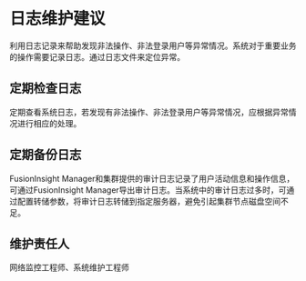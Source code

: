 # 日志维护建议<a name="admin_guide_000291"></a>

利用日志记录来帮助发现非法操作、非法登录用户等异常情况。系统对于重要业务的操作需要记录日志。通过日志文件来定位异常。

## 定期检查日志<a name="zh-cn_topic_0263899516_s3da6344d2ad648589591c1a3fcf02189"></a>

定期查看系统日志，若发现有非法操作、非法登录用户等异常情况，应根据异常情况进行相应的处理。

## 定期备份日志<a name="zh-cn_topic_0263899516_s4fe2e9d0dfee4efbbc69e7142eb73124"></a>

FusionInsight Manager和集群提供的审计日志记录了用户活动信息和操作信息，可通过FusionInsight Manager导出审计日志。当系统中的审计日志过多时，可通过配置转储参数，将审计日志转储到指定服务器，避免引起集群节点磁盘空间不足。

## 维护责任人<a name="zh-cn_topic_0263899516_s300d995482834a1f8ba4021a4bbb7088"></a>

网络监控工程师、系统维护工程师

